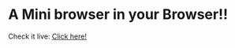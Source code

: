 # A Mini browser in your Browser!!
Check it live: [Click here!](https://navaneet239.github.io/browser/)
